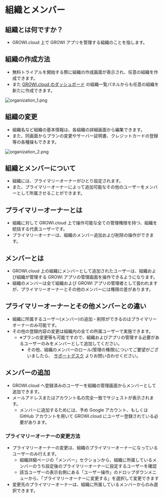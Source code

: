 # 組織とメンバー

## 組織とは何ですか？

- GROWI.cloud 上で GROWI アプリを管理する組織のことを指します。

## 組織の作成方法

- 無料トライアルを開始する際に組織の作成画面が表示され、任意の組織を作成できます。
- また [GROWI.cloud のダッシュボード](https://growi.cloud/my) の組織一覧パネルからも任意の組織を新たに作成できます。  

<img :src="$withBase('/assets/images/ja/organization_1.png')" alt="organization_1.png">

## 組織の変更

- 組織名など組織の基本情報は、各組織の詳細画面から編集できます。
- また、同画面からプランの変更やサーバー証明書、クレジットカードの登録等の各種操もできます。  

<img :src="$withBase('/assets/images/ja/organization_2.png')" alt="organization_2.png">

## 組織とメンバーについて

- 組織には、プライマリーオーナーがひとり設定されます。
- また、プライマリーオーナーによって追加可能なその他のユーザーをメンバーとして所属させることができます。

## プライマリーオーナーとは

- 組織に対して GROWI.cloud 上で操作可能な全ての管理権限を持つ、組織を統括する代表ユーザーです。
- プライマリーオーナーは、組織のメンバー追加および削除の操作ができます。

## メンバーとは

- GROWI.cloud 上の組織にメンバーとして追加されたユーザーは、組織および組織が管理する GROWI アプリの管理画面を操作できるようになります。
- 組織のメンバーは全て組織および GROWI アプリの管理者として扱われますが、プライマリーオーナーとその他のメンバーには権限の差があります。

## プライマリーオーナーとその他メンバーとの違い

- 組織に所属するユーザー(メンバー)の追加・削除ができるのはプライマリーオーナーのみ可能です。
- その他の登録内容の変更は組織内の全ての所属ユーザーで実施できます。
  - ※プランの変更等も可能ですので、組織およびアプリの管理する必要があるユーザーのみをメンバーとして追加してください。
    - その他、組織のメンバーのロール(管理の権限)についてご要望がございましたら、 [サポートデスク](https://growicloud.atlassian.net/servicedesk/customer/portal/1/group/3/create/10003) よりお問い合わせください。

## メンバーの追加

- GROWI.cloud へ登録済みのユーザーを組織の管理画面からメンバーとして追加できます。
- メールアドレスまたはアカウント名の完全一致でサジェストが表示されます。
  - メンバーに追加するためには、予め Google アカウント、もしくは GitHub アカウントを用いて GROWI.cloud にユーザー登録されている必要があります。

### プライマリーオーナーの変更方法

- プライマリーオーナーの変更は、組織のプライマリーオーナーになっているユーザーのみ行えます。
  - 組織詳細ページの「メンバー」セクションから、組織に所属しているメンバーのうち設定後のプライマリーオーナーに設定するユーザーを確認
  - 該当ユーザーの表示右側にある「ユーザー操作」のドロップダウンメニューから、「プライマリーオーナーに変更する」を選択して変更できます
- 変更先のプライマリーオーナーは、組織に所属しているメンバーからのみ選択できます。
